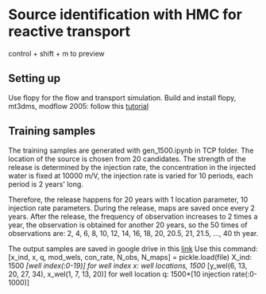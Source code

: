 # Source identification with HMC for reactive transport
control + shift + m to preview
## Setting up
Use flopy for the flow and transport simulation.
Build and install flopy, mt3dms, modflow 2005: follow this [tutorial](https://www2.hawaii.edu/~jonghyun/classes/S18/CEE696/files/05_1_flopy-pymake-compiling.pdf)

## Training samples 
The training samples are generated with gen_1500.ipynb in TCP folder. 
The location of the source is chosen from 20 candidates. The strength of the release is determined by the injection rate, the concentration in the injected water is fixed at 10000 m/V, the injection rate is varied for 10 periods, each period is 2 years' long. 

Therefore, the release happens for 20 years with 1 location parameter, 10 injection rate parameters.  During the release, maps are saved once every 2 years. After the release, the frequency of observation increases to 2 times a year, the observation is obtained for another 20 years, so the 50 times of observations are:
2, 4, 6, 8, 10, 12, 14, 16, 18, 20, 20.5, 21, 21.5, ..., 40 th year.

The output samples are saved in google drive in this [link](https://drive.google.com/drive/folders/10jjWGuZxqcxH_TgAFH94WE4k_N_SLsZX?usp=sharing)
Use this command: [x_ind, x, q, mod_wels, con_rate, N_obs, N_maps] = pickle.load(file)
X_ind: 1500 *[well index(:0-19)] for well index
x: well locations, 1500* [y_wel(6, 13, 20, 27, 34), x_wel(1, 7, 13, 20)] for well location
q: 1500*[10 injection rate(:0-1000)]

